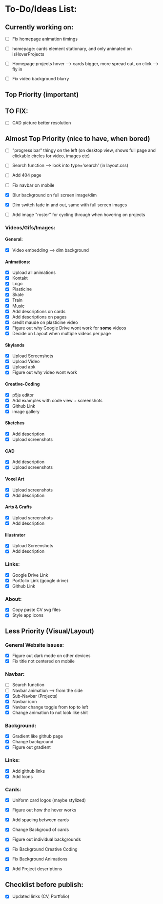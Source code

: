 # To-Do/Ideas List:


## Currently working on:

- [ ] Fix homepage animation timings

- [ ] homepage: cards element stationary, and only animated on isHoverProjects

- [ ] Homepage projects hover --> cards bigger, more spread out, on click --> fly in
- [ ] Fix video background blurry

## Top Priority (important)

## TO FIX:

- [ ] CAD picture better resolution

## Almost Top Priority (nice to have, when bored)

- [ ] "progress bar" thingy on the left (on desktop view, shows full page and clickable circles for video, images etc)

- [ ] Search function --> look into type='search' (in layout.css)
- [ ] Add 404 page

- [ ] Fix navbar on mobile

- [x] Blur background on full screen image/dim
- [x] Dim switch fade in and out, same with full screen images

- [ ] Add image "roster" for cycling through when hovering on projects


### Videos/Gifs/Images:

#### General:
- [x] Video embedding --> dim background

#### Animations:
- [x] Upload all animations
- [x] Kontakt
- [x] Logo
- [x] Plasticine
- [x] Skate
- [x] Train
- [x] Music
- [x] Add descriptions on cards
- [x] Add descriptions on pages
- [x] credit maude on plasticine video
- [x] Figure out why Google Drive wont work for **some** videos
- [x] Decide on Layout when multiple videos per page

#### Skylands
- [x] Upload Screenshots
- [x] Upload Video
- [x] Upload apk
- [x] Figure out why video wont work

#### Creative-Coding
- [x] p5js editor
- [x] Add examples with code view + screenshots
- [x] Github Link
- [x] image gallery

#### Sketches
- [x] Add description
- [x] Upload screenshots

#### CAD 
- [x] Add description
- [x] Upload screenshots

#### Voxel Art
- [x] Upload screenshots
- [x] Add description

#### Arts & Crafts
- [x] Upload screenshots
- [x] Add description

#### Illustrator
- [x] Upload Screenshots
- [x] Add description

### Links:
- [x] Google Drive Link
- [x] Portfolio Link (google drive)
- [x] Github Link

### About:
- [x] Copy paste CV svg files
- [x] Style app icons

## Less Priority (Visual/Layout)

### General Website issues:
- [x] Figure out dark mode on other devices
- [x] Fix title not centered on mobile

### Navbar:
- [ ] Search function
- [ ] Navbar animation --> from the side
- [x] Sub-Navbar (Projects)
- [x] Navbar icon
- [x] Navbar change toggle from top to left
- [x] Change animation to not look like shit

### Background:
- [x] Gradient like github page
- [x] Change background
- [x] Figure out gradient

### Links:
- [x] Add github links
- [x] Add Icons

### Cards:
- [x] Uniform card logos (maybe stylized)

- [x] Figure out how the hover works
- [x] Add spacing between cards
- [x] Change Backgroud of cards
- [x] Figure out individual backgrounds
- [x] Fix Background Creative Coding
- [x] Fix Background Animations
- [x] Add Project descriptions

## Checklist before publish:
- [x] Updated links (CV, Portfolio)